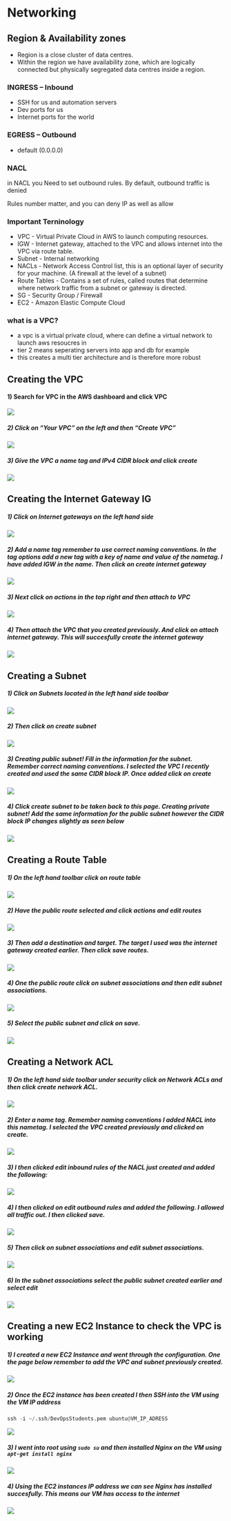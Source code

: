 # Networking

## Region & Availability zones

- Region is a close cluster of data centres.
- Within the region we have availability zone, which are logically connected but physically segregated data centres inside a region.

### INGRESS – Inbound
- SSH for us and automation servers
- Dev ports for us
- Internet ports for the world

### EGRESS – Outbound 
- default (0.0.0.0)

### NACL
in NACL you Need to set outbound rules. By default, outbound traffic is denied

Rules number matter, and you can deny IP as well as allow

### Important Terninology
- VPC - Virtual Private Cloud in AWS to launch computing resources.
- IGW - Internet gateway, attached to the VPC and allows internet into the VPC via route table.
- Subnet - Internal networking
- NACLs - Network Access Control list, this is an optional layer of security for your machine. (A firewall at the level of a subnet)
- Route Tables - Contains a set of rules, called routes that determine where network traffic from a subnet or gateway is directed.
- SG - Security Group / Firewall
- EC2 - Amazon Elastic Compute Cloud

### what is a VPC?

- a vpc is a virtual private cloud, where can define a virtual network to launch aws resoucres in
- tier 2 means seperating servers into app and db for example
- this creates a multi tier architecture and is therefore more robust



## Creating the VPC
#### 1) Search for VPC in the AWS dashboard and click VPC

![](images/vpc1.png)

##### 2) Click on “Your VPC” on the left and then “Create VPC”
![](images/vpc2.png)

##### 3) Give the VPC a name tag and IPv4 CIDR block and click create
![](images/vpc3.png)

## Creating the Internet Gateway IG

##### 1) Click on Internet gateways on the left hand side
![](images/vpc4.png)

##### 2) Add a name tag remember to use correct naming conventions. In the tag options add a new tag with a key of name and value of the nametag. I have added IGW in the name. Then click on create internet gateway
![](images/vpc5.png)

##### 3) Next click on actions in the top right and then attach to VPC

![](images/vpc6.png)

##### 4) Then attach the VPC that you created previously. And click on attach internet gateway. This will succesfully create the internet gateway

![](images/vpc7.png)

## Creating a Subnet

##### 1) Click on Subnets located in the left hand side toolbar

![](images/vpc8.png)

##### 2) Then click on create subnet

![](images/vpc9.png)

##### 3) Creating public subnet! Fill in the information for the subnet. Remember correct naming conventions. I selected the VPC I recently created and used the same CIDR block IP. Once added click on create

![](images/vpc10.png)

##### 4) Click create subnet to be taken back to this page. Creating private subnet! Add the same information for the public subnet however the CIDR block IP changes slightly as seen below

![](images/vpc11.png)

## Creating a Route Table

##### 1) On the left hand toolbar click on route table

![](images/vpc12.png)

##### 2) Have the public route selected and click actions and edit routes

![](images/vpc13.png)

##### 3) Then add a destination and target. The target I used was the internet gateway created earlier. Then click save routes.

![](images/vpc14.png)

##### 4) One the public route click on subnet associations and then edit subnet associations.

![](images/vpc15.png)

##### 5) Select the public subnet and click on save.

![](images/vpc16.png)

## Creating a Network ACL

##### 1) On the left hand side toolbar under security click on Network ACLs and then click create network ACL.

![](images/vpc17.png)

##### 2) Enter a name tag. Remember naming conventions I added NACL into this nametag. I selected the VPC created previously and clicked on create.

![](images/vpc18.png)

##### 3) I then clicked edit inbound rules of the NACL just created and added the following:

![](images/vpc19.png)

##### 4) I then clicked on edit outbound rules and added the following. I allowed all traffic out. I then clicked save.

![](images/vpc20.png)

##### 5) Then click on subnet associations and edit subnet associations.

![](images/vpc21.png)

##### 6) In the subnet associations select the public subnet created earlier and select edit 

![](images/vpc22.png)

## Creating a new EC2 Instance to check the VPC is working

##### 1) I created a new EC2 Instance and went through the configuration. One the page below remember to add the VPC and subnet previously created.

![](images/vpc23.png)

##### 2) Once the EC2 instance has been created I then SSH into the VM using the VM IP address
```python
ssh -i ~/.ssh/DevOpsStudents.pem ubuntu@VM_IP_ADRESS
```

![](images/vpc24.png)

##### 3) I went into root using ```sudo su``` and then installed Nginx on the VM using ``` apt-get install nginx```

![](images/vpc25.png)

##### 4) Using the EC2 instances IP address we can see Nginx has installed succesfully. This means our VM has access to the internet

![](images/vpc26.png)
